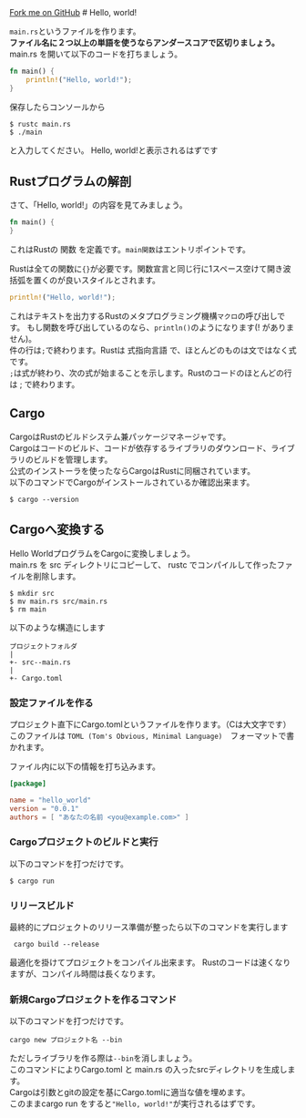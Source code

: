 <link rel="stylesheet" href="./css/reset.css">
<a class="forkme" href="https://yanokunpei.github.io/introduction_of_Rust">Fork me on GitHub</a>
# Hello, world!

`main.rs`というファイルを作ります。  
**ファイル名に２つ以上の単語を使うならアンダースコアで区切りましょう。**  
main.rs を開いて以下のコードを打ちましょう。
```Rust
fn main() {
    println!("Hello, world!");
}
```
保存したらコンソールから
```
$ rustc main.rs
$ ./main
```
と入力してください。
Hello, world!と表示されるはずです

## Rustプログラムの解剖
さて、「Hello, world!」の内容を見てみましょう。
```Rust
fn main() {
}
```
これはRustの 関数 を定義です。`main関数`はエントリポイントです。

Rustは全ての関数に`{}`が必要です。関数宣言と同じ行に1スペース空けて開き波括弧を置くのが良いスタイルとされます。

```Rust
println!("Hello, world!");
```
これはテキストを出力するRustのメタプログラミング機構`マクロ`の呼び出しです。
もし関数を呼び出しているのなら、`println()`のようになります(! がありません)。  
件の行は`;`で終わります。Rustは 式指向言語 で、ほとんどのものは文ではなく式です。  
`;`は式が終わり、次の式が始まることを示します。Rustのコードのほとんどの行は ; で終わります。


## Cargo
CargoはRustのビルドシステム兼パッケージマネージャです。  
Cargoはコードのビルド、コードが依存するライブラリのダウンロード、ライブラリのビルドを管理します。  
公式のインストーラを使ったならCargoはRustに同梱されています。  
以下のコマンドでCargoがインストールされているか確認出来ます。
```
$ cargo --version
```
## Cargoへ変換する
Hello WorldプログラムをCargoに変換しましょう。  
main.rs を src ディレクトリにコピーして、 rustc でコンパイルして作ったファイルを削除します。
```
$ mkdir src
$ mv main.rs src/main.rs
$ rm main
```
以下のような構造にします
```
プロジェクトフォルダ
|
+- src--main.rs
|
+- Cargo.toml
```

### 設定ファイルを作る

プロジェクト直下にCargo.tomlというファイルを作ります。（Cは大文字です）
このファイルは `TOML (Tom's Obvious, Minimal Language)`　フォーマットで書かれます。

ファイル内に以下の情報を打ち込みます。  
```TOML
[package]

name = "hello_world"
version = "0.0.1"
authors = [ "あなたの名前 <you@example.com>" ]
```

### Cargoプロジェクトのビルドと実行
以下のコマンドを打つだけです。
```
$ cargo run
```

### リリースビルド
最終的にプロジェクトのリリース準備が整ったら以下のコマンドを実行します
```
 cargo build --release
```
最適化を掛けてプロジェクトをコンパイル出来ます。 Rustのコードは速くなりますが、コンパイル時間は長くなります。

### 新規Cargoプロジェクトを作るコマンド
以下のコマンドを打つだけです。
```
cargo new プロジェクト名 --bin
```
ただしライブラリを作る際は`--bin`を消しましょう。  
このコマンドによりCargo.toml と main.rs の入ったsrcディレクトリを生成します。  
Cargoは引数とgitの設定を基にCargo.tomlに適当な値を埋めます。  
このままcargo run をすると`"Hello, world!"`が実行されるはずです。
